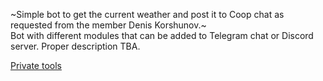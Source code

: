 ~Simple bot to get the current weather and post it to Coop chat as requested from the member Denis Korshunov.~  
Bot with different modules that can be added to Telegram chat or Discord server. Proper description TBA.


[Private tools](https://github.com/dmbaranov/CoopWeatherBot-tools)
